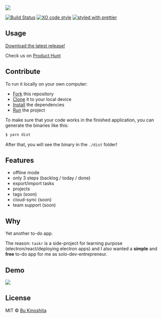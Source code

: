 ![](https://github.com/bukinoshita/taskr/blob/master/media/banner.png)

[![Build Status](https://travis-ci.org/bukinoshita/taskr.svg)](https://travis-ci.org/bukinoshita/taskr)
[![XO code style](https://img.shields.io/badge/code_style-XO-5ed9c7.svg)](https://github.com/sindresorhus/xo)
[![styled with prettier](https://img.shields.io/badge/styled_with-prettier-ff69b4.svg)](https://github.com/prettier/prettier)

## Usage

[Download the latest release!](https://taskr.now.sh/download)

Check us on [Product Hunt](https://www.producthunt.com/posts/taskr)

## Contribute

To run it locally on your own computer:

* [Fork](https://help.github.com/articles/fork-a-repo/) this repository
* [Clone](https://help.github.com/articles/cloning-a-repository/) it to your
  local device
* [Install](https://yarnpkg.com/en/docs/cli/install) the dependencies
* [Run](https://github.com/bukinoshita/taskr/blob/master/package.json#L10) the
  project

To make sure that your code works in the finished application, you can generate
the binaries like this:

```bash
$ yarn dist
```

After that, you will see the binary in the `./dist` folder!

## Features

* offline mode
* only 3 steps (backlog / today / done)
* export/import tasks
* projects
* tags (soon)
* cloud-sync (soon)
* team support (soon)

## Why

Yet another to-do app.

The reason: `taskr` is a side-project for learning purpose
(electron/react/deploying electron apps) and I also wanted a **simple** and
**free** to-do app for me as solo-dev-entrepreneur.

## Demo

![](https://github.com/bukinoshita/taskr/blob/master/media/taskr.png)

## License

MIT © [Bu Kinoshita](https://bukinoshita.io)
